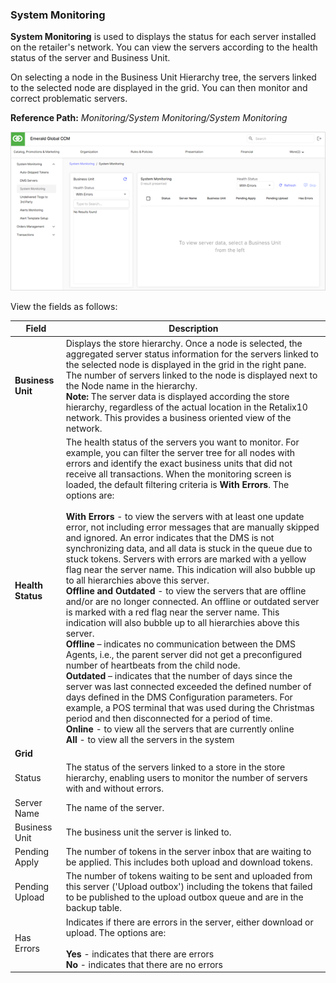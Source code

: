 ### System Monitoring

**System Monitoring** is used to displays the status for each server installed on the retailer's network. You can view the servers according to the health status of the server and Business Unit.

On selecting a node in the Business Unit Hierarchy tree, the servers linked to the selected node are displayed in the grid. You can then monitor and correct problematic servers.

**Reference Path:** *Monitoring/System Monitoring/System Monitoring*

![System Monitoring Screen](/Images/SystemMonitoringScreen.png)

View the fields as follows:

|**Field**|**Description**|
|---------|----------|
|**Business Unit**|Displays the store hierarchy. Once a node is selected, the aggregated server status information for the servers linked to the selected node is displayed in the grid in the right pane. The number of servers linked to the node is displayed next to the Node name in the hierarchy.<BR>**Note:** The server data is displayed according the store hierarchy, regardless of the actual location in the Retalix10 network. This provides a business oriented view of the network.|
|**Health Status**|The health status of the servers you want to monitor. For example, you can filter the server tree for all nodes with errors and identify the exact business units that did not receive all transactions. When the monitoring screen is loaded, the default filtering criteria is **With Errors**. The options are:<BR><BR>**With Errors** - to view the servers with at least one update error, not including error messages that are manually skipped and ignored. An error indicates that the DMS is not synchronizing data, and all data is stuck in the queue due to stuck tokens. Servers with errors are marked with a yellow flag near the server name. This indication will also bubble up to all hierarchies above this server.<BR>**Offline and Outdated** - to view the servers that are offline and/or are no longer connected. An offline or outdated server is marked with a red flag near the server name. This indication will also bubble up to all hierarchies above this server.<BR>**Offline** – indicates no communication between the DMS Agents, i.e., the parent server did not get a preconfigured number of heartbeats from the child node.<BR>**Outdated** – indicates that the number of days since the server was last connected exceeded the defined number of days defined in the DMS Configuration parameters. For example, a POS terminal that was used during the Christmas period and then disconnected for a period of time.<BR>**Online** - to view all the servers that are currently online<BR>**All** - to view all the servers in the system
|**Grid**|
|Status|The status of the servers linked to a store in the store hierarchy, enabling users to monitor the number of servers with and without errors.|
|Server Name|The name of the server.|
|Business Unit|The business unit the server is linked to.|
|Pending Apply|The number of tokens in the server inbox that are waiting to be applied. This includes both upload and download tokens.|
|Pending Upload|The number of tokens waiting to be sent and uploaded from this server ('Upload outbox') including the tokens that failed to be published to the upload outbox queue and are in the backup table.|
|Has Errors|Indicates if there are errors in the server, either download or upload. The options are:<BR><BR>**Yes** - indicates that there are errors<BR>**No** - indicates that there are no errors|